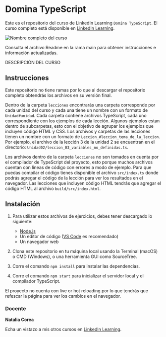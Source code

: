 # Domina TypeScript
Este es el repositorio del curso de LinkedIn Learning `Domina TypeScript`. El curso completo está disponible en [LinkedIn Learning][lil-course-url].

![Nombre completo del curso][lil-thumbnail-url] 

Consulta el archivo Readme en la rama main para obtener instrucciones e información actualizadas.

DESCRIPCIÓN DEL CURSO

## Instrucciones

Este repositorio no tiene ramas por lo que al descargar el repositorio completo obtendrás los archivos en su versión final.

Dentro de la carpeta `lecciones` encontrarás una carpeta corresponde por cada unidad del curso y cada una tiene un nombre con un formato de `Unidad#unidad`. Cada carpeta contiene archivos TypeScript, cada uno correspondiente con los ejemplos de cada lección. Algunos ejemplos estan dentro de subcarpetas, esto con el objetivo de agrupar los ejemplos que incluyen código HTML y CSS. Los archivos y carpetas de las lecciones tienen un nombre con un formato de `Leccion_#leccion_tema_de_la_leccion`. Por ejemplo, el archivo de la lección 3 de la unidad 2 se encuentran en el directorio: `Unidad02/leccion_03_variables_no_definidas.ts`.

Los archivos dentro de la carpeta `lecciones` no son tomados en cuenta por el compilador de TypeScript del proyecto, esto porque muchos archivos cuentan con líneas de código con errores a modo de ejemplo. Para que puedas compilar el código tienes disponible el archivo `src/index.ts` donde podrás agregar el código de la lección para ver los resultados en el navegador. Las lecciones que incluyen código HTML tendrás que agregar el código HTML al archivo `build/src/index.html`. 

## Instalación

1. Para utilizar estos archivos de ejercicios, debes tener descargado lo siguiente:
   - [Node.js](https://nodejs.org/en/)
   - Un editor de código ([VS Code](https://code.visualstudio.com/) es recomendado)
   - Un navegador web

2. Clona este repositorio en tu máquina local usando la Terminal (macOS) o CMD (Windows), o una herramienta GUI como SourceTree.
3. Corre el comando `npm install` para instalar las dependencias.
4. Corre el comando `npm start` para inicializar el servidor local y el compilador TypeScript.

El proyecto no cuenta con live or hot reloading por lo que tendrás que refescar la página para ver los cambios en el navegador.

### Docente

**Natalia Corea**

Echa un vistazo a mis otros cursos en [LinkedIn Learning](https://www.linkedin.com/learning/instructors//natalia-corea).

[0]: # (Replace these placeholder URLs with actual course URLs)
[lil-course-url]: https://www.linkedin.com/learning/building-a-graphql-project-with-react-js
[lil-thumbnail-url]: https://media.licdn.com/dms/image/D4D0DAQHKzGued4Yg9A/learning-public-crop_675_1200/0/1715592455486?e=2147483647&v=beta&t=C9hf9XNdn0-GveAWRF27ejBNJ7n9_nwRO9atd0cGtXM


[1]: # (End of ES-Instruction ###############################################################################################)
